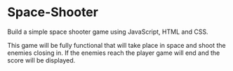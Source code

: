 # Space-Shooter
Build a simple space shooter game using JavaScript, HTML and CSS.

This game will be fully functional that will take place in space and shoot the enemies closing in. If the enemies reach the player game will end and the score will be displayed.
